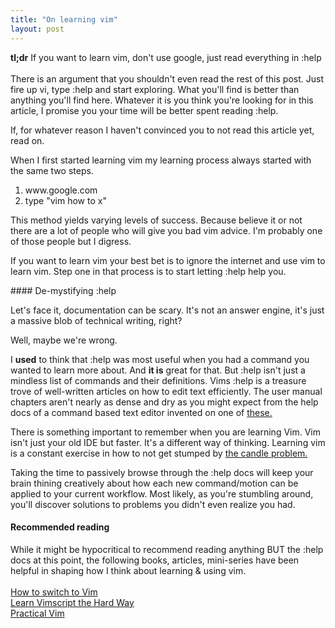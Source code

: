 ```yaml
---
title: "On learning vim"
layout: post
---
```

<p class="intro">
  <b>tl;dr</b> If you want to learn vim, don't use google, just read everything in :help
  <br> <br >
  There is an argument that you shouldn't even read the rest of this post. Just fire up vi, type :help 
  and start exploring. What you'll find is better than anything you'll find here. Whatever it is you
  think you're looking for in this article, I promise you your time will be better spent reading :help.
</p>
<p>If, for whatever reason I haven't convinced you to not read this article yet, read on.</p>
<p>When I first started learning vim my learning process always started with the same two steps.</p>
<ol>
  <li>www.google.com</li>
  <li>type "vim how to x"</li>
</ol>
<p>
This method yields varying levels of success. Because believe it or not there are a lot of 
people who will give you bad vim advice. I'm probably one of those people but I digress.
</p>
<p>
If you want to learn vim your best bet is to ignore the internet and use vim to learn vim. 
Step one in that process is to start letting :help help you.
</p>
#### De-mystifying :help
<p>
Let's face it, documentation can be scary. It's not an answer engine, it's just a massive blob of technical
writing, right?

Well, maybe we're wrong.

I <b>used</b> to think that :help was most useful when you had a command you wanted to learn more about. 
And <b>it is</b> great for that. But :help isn't just a mindless list of commands and their definitions. 
Vims :help is a treasure trove of well-written articles on how to edit text efficiently. 
The user manual chapters aren't nearly as dense and dry as you might expect from the help docs 
of a command based text editor invented on one of <a href="http://en.wikipedia.org/wiki/ADM-3A" title="ADM3A">these.</a>
</p>
<p>
There is something important to remember when you are learning Vim.
Vim isn't just your old IDE but faster. It's a different way of thinking. Learning vim is a constant exercise 
in how to not get stumped by <a href="http://en.wikipedia.org/wiki/Candle_problem">the candle problem.</a>
</p>
<p>
  Taking the time to passively browse through the :help docs will keep your brain thining creatively about
  how each new command/motion can be applied to your current workflow. Most likely, as you're stumbling around,
  you'll discover solutions to problems you didn't even realize you had. 
</p>
<h4>Recommended reading</h4>
<p>
  While it might be hypocritical to recommend reading anything BUT the :help docs at this point,
  the following books, articles, mini-series have been helpful in shaping how I think about learning &amp; using vim. <br ><br>
<a href="http://www.naildrivin5.com/blog/2013/04/24/how-to-switch-to-vim.html" title="How to switch to vim">How to switch to Vim</a><br >
<a href="http://learnvimscriptthehardway.stevelosh.com" title="Learn vimscript the hard way">Learn Vimscript the Hard Way</a><br >
<a href="http://pragprog.com/book/dnvim/practical-vim" title="Practical Vim">Practical Vim</a><br >
</p>
